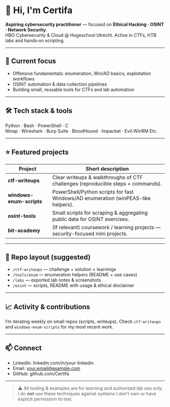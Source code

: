 # 👋 Hi, I'm Certifa

**Aspiring cybersecurity practitioner** — focused on **Ethical Hacking · OSINT · Network Security**.  
HBO Cybersecurity & Cloud @ Hogeschool Utrecht. Active in CTFs, HTB labs and hands‑on scripting.

---

## 🔭 Current focus
- Offensive fundamentals: enumeration, Win/AD basics, exploitation workflows  
- OSINT automation & data collection pipelines  
- Building small, reusable tools for CTFs and lab automation

---

## 🛠 Tech stack & tools
Python · Bash · PowerShell · C  
Nmap · Wireshark · Burp Suite · BloodHound · Impacket · Evil‑WinRM Etc.

---

## ⭐ Featured projects
| Project | Short description |
|---|---|
| **ctf-writeups** | Clear writeups & walkthroughs of CTF challenges (reproducible steps + commands). |
| **windows-enum-scripts** | PowerShell/Python scripts for fast Windows/AD enumeration (winPEAS-like helpers). |
| **osint-tools** | Small scripts for scraping & aggregating public data for OSINT exercises. |
| **bit-academy** | (If relevant) coursework / learning projects — security-focused mini projects. |

---

## 📂 Repo layout (suggested)
- `/ctf-writeups` — challenge + solution + learnings  
- `/tools/enum` — enumeration helpers (README + use cases)  
- `/labs` — exported lab notes & screenshots  
- `/osint` — scripts, README with usage & ethical disclaimer

---

## 📈 Activity & contributions
I’m iterating weekly on small repos (scripts, writeups). Check `ctf-writeups` and `windows-enum-scripts` for my most recent work.

---

## 📫 Connect
- LinkedIn: linkedin.com/in/your-linkedin  
- Email: your.email@example.com  
- GitHub: github.com/Certifa

---

> ⚠️ All tooling & examples are for learning and authorized lab use only. I do **not** use these techniques against systems I don’t own or have explicit permission to test.
